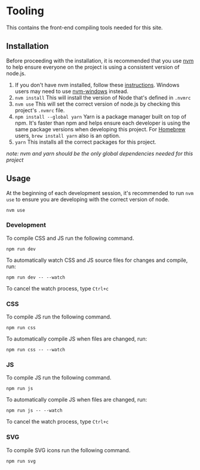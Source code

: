 # Tooling

This contains the front-end compiling tools needed for this site.

## Installation
Before proceeding with the installation, it is recommended that you use [nvm](https://github.com/creationix/nvm) to help ensure everyone on the project is using a consistent version of node.js.

1. If you don't have nvm installed, follow these [instructions](https://github.com/creationix/nvm#install-script). Windows users may need to use [nvm-windows](https://github.com/coreybutler/nvm-windows) instead.
1. `nvm install` This will install the version of Node that's defined in `.nvmrc`
1. `nvm use` This will set the correct version of node.js by checking this project's `.nvmrc` file.
1. `npm install --global yarn` Yarn is a package manager built on top of npm. It's faster than npm and helps ensure each developer is using the same package versions when developing this project. For [Homebrew](http://brew.sh/) users, `brew install yarn` also is an option.
1. `yarn` This installs all the correct packages for this project.

*note: nvm and yarn should be the only global dependencies needed for this project*


## Usage
At the beginning of each development session, it's recommended to run `nvm use` to ensure you are developing with the correct version of node.

```
nvm use
```


### Development
To compile CSS and JS run the following command.

```
npm run dev
```

To automatically watch CSS and JS source files for changes and compile, run:

```
npm run dev -- --watch
```

To cancel the watch process, type `Ctrl+c`


### CSS
To compile JS run the following command.

```
npm run css
```

To automatically compile JS when files are changed, run:

```
npm run css -- --watch
```


### JS
To compile JS run the following command.

```
npm run js
```

To automatically compile JS when files are changed, run:

```
npm run js -- --watch
```

To cancel the watch process, type `Ctrl+c`


### SVG
To compile SVG icons run the following command.

```
npm run svg
```

